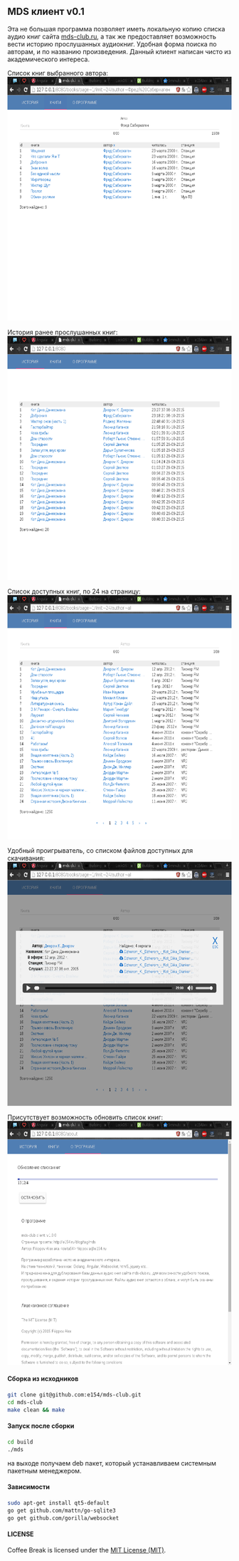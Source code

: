 MDS клиент v0.1
---------- 

Эта не большая программа позволяет иметь локальную копию списка аудио книг сайта [mds-club.ru](http://mds-club.ru), 
а так же предоставляет возможность вести историю прослушанных аудиокниг. Удобная форма поиска по авторам, и по названию произведения. 
Данный клиент написан чисто из академического интереса. 


Список книг выбранного автора:
<img src="images/screenshot1.png" alt="MDS клиент" width="630" height="548">

История ранее прослушанных книг:
<img src="images/screenshot2.png" alt="MDS клиент" width="630" height="548">

Список доступных книг, по 24 на страницу:
<img src="images/screenshot3.png" alt="MDS клиент" width="630" height="548">

Удобный проигрыватель, со списком файлов доступных для скачивания:
<img src="images/screenshot5.png" alt="MDS клиент" width="630" height="548">

Присутствует возможность обновить список книг:
<img src="images/screenshot4.png" alt="MDS клиент" width="630" height="548">

#### Сборка из исходников

```bash
git clone git@github.com:e154/mds-club.git
cd mds-club	
make clean && make
```

#### Запуск после сборки

```bash
cd build
./mds
```

на выходе получаем deb пакет, который устанавливаем системным пакетным менеджером.

#### Зависимости

```bash
sudo apt-get install qt5-default
go get github.com/mattn/go-sqlite3
go get github.com/gorilla/websocket
```

#### LICENSE

Coffee Break is licensed under the [MIT License (MIT)](https://github.com/e154/mds-club/blob/master/LICENSE).
